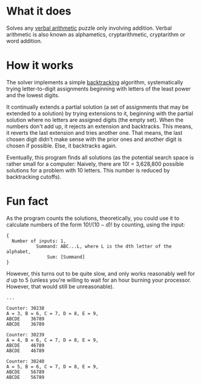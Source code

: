 # What it does

Solves any [verbal arithmetic](https://en.wikipedia.org/wiki/Verbal_arithmetic) puzzle only involving addition.
Verbal arithmetic is also known as alphametics, cryptarithmetic, cryptarithm or word addition.

# How it works

The solver implements a simple [backtracking](https://en.wikipedia.org/wiki/Backtracking) algorithm, systematically trying letter-to-digit assignments beginning with letters of the least power and the lowest digits.

It continually extends a partial solution (a set of assignments that may be extended to a solution) by trying extensions to it, beginning with the partial solution where no letters are assigned digits (the empty set). When the numbers don't add up, it rejects an extension and backtracks. This means, it reverts the last extension and tries another one. That means, the last chosen digit didn't make sense with the prior ones and another digit is chosen if possible. Else, it backtracks again.

Eventually, this program finds all solutions (as the potential search space is rather small for a computer: Naively, there are 10! = 3,628,800 possible solutions for a problem with 10 letters. This number is reduced by backtracking cutoffs).

# Fun fact

As the program counts the solutions, theoretically, you could use it to calculate numbers of the form $10!/(10-d)!$ by counting, using the input:
```
{
  Number of inputs: 1,
           Summand: ABC...L, where L is the dth letter of the alphabet,
               Sum: [Summand]
}
```
However, this turns out to be quite slow, and only works reasonably well for $d$ up to 5 (unless you're willing to wait for an hour burning your processor. However, that would still be unreasonable).
```
...

Counter: 30238
A = 3, B = 6, C = 7, D = 8, E = 9,
ABCDE    36789
ABCDE    36789

Counter: 30239
A = 4, B = 6, C = 7, D = 8, E = 9,
ABCDE    46789
ABCDE    46789

Counter: 30240
A = 5, B = 6, C = 7, D = 8, E = 9,
ABCDE    56789
ABCDE    56789
```

